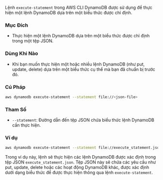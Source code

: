 Lệnh `execute-statement` trong AWS CLI DynamoDB được sử dụng để thực hiện một lệnh DynamoDB dựa trên một biểu thức được chỉ định.

### Mục Đích

- Thực hiện một lệnh DynamoDB dựa trên một biểu thức được chỉ định trong một tệp JSON.

### Dùng Khi Nào

- Khi bạn muốn thực hiện một hoặc nhiều lệnh DynamoDB (như put, update, delete) dựa trên một biểu thức cụ thể mà bạn đã chuẩn bị trước đó.

### Cú Pháp

```bash
aws dynamodb execute-statement --statement file://<json-file>
```

### Tham Số

- `--statement`: Đường dẫn đến tệp JSON chứa biểu thức lệnh DynamoDB cần thực hiện.

### Ví dụ

```bash
aws dynamodb execute-statement --statement file://execute_statement.json
```

Trong ví dụ này, lệnh sẽ thực hiện các lệnh DynamoDB được xác định trong tệp JSON `execute_statement.json`. Tệp JSON này sẽ chứa các yêu cầu như put, update, delete hoặc các hoạt động DynamoDB khác, được xác định dưới dạng biểu thức để được thực hiện thông qua lệnh `execute-statement`.

